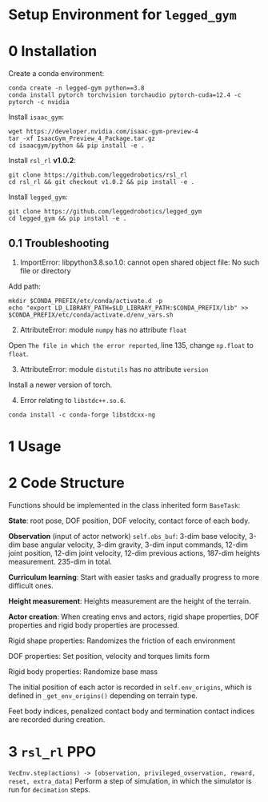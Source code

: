 Setup Environment for `legged_gym`
===

# 0 Installation

Create a conda environment:

```shell
conda create -n legged-gym python==3.8
conda install pytorch torchvision torchaudio pytorch-cuda=12.4 -c pytorch -c nvidia
```

Install `isaac_gym`:

```shell
wget https://developer.nvidia.com/isaac-gym-preview-4
tar -xf IsaacGym_Preview_4_Package.tar.gz
cd isaacgym/python && pip install -e .
```

Install `rsl_rl` **v1.0.2**:

```shell
git clone https://github.com/leggedrobotics/rsl_rl
cd rsl_rl && git checkout v1.0.2 && pip install -e .
```

Install `legged_gym`:

```shell
git clone https://github.com/leggedrobotics/legged_gym
cd legged_gym && pip install -e .
```

## 0.1 Troubleshooting

1. ImportError: libpython3.8.so.1.0: cannot open shared object file: No such file or directory

Add path:

```shell
mkdir $CONDA_PREFIX/etc/conda/activate.d -p
echo "export LD_LIBRARY_PATH=$LD_LIBRARY_PATH:$CONDA_PREFIX/lib" >> $CONDA_PREFIX/etc/conda/activate.d/env_vars.sh
```

2. AttributeError: module `numpy` has no attribute `float`

Open `The file in which the error reported`, line 135, change `np.float` to `float`.

3. AttributeError: module `distutils` has no attribute `version`

Install a newer version of torch.

4. Error relating to `libstdc++.so.6`.

```shell
conda install -c conda-forge libstdcxx-ng
```

# 1 Usage

# 2 Code Structure


Functions should be implemented in the class inherited form `BaseTask`:

**State**: root pose, DOF position, DOF velocity, contact force of each body.

**Observation** (input of actor network) `self.obs_buf`: 3-dim base velocity, 3-dim base angular velocity, 3-dim gravity, 3-dim input commands, 12-dim joint position, 12-dim joint velocity, 12-dim previous actions, 187-dim heights measurement. 235-dim in total. 

**Curriculum learning**: Start with easier tasks and gradually progress to more difficult ones.

**Height measurement**: Heights measurement are the height of the terrain.

**Actor creation**: When creating envs and actors, rigid shape properties, DOF properties and rigid body properties are processed.

Rigid shape properties: Randomizes the friction of each environment

DOF properties: Set position, velocity and torques limits form

Rigid body properties: Randomize base mass

The initial position of each actor is recorded in `self.env_origins`, which is defined in `_get_env_origins()` depending on terrain type.

Feet body indices, penalized contact body and termination contact indices are recorded during creation.

# 3 `rsl_rl` PPO

`VecEnv.step(actions) -> [observation, privileged_ovservation, reward, reset, extra_data]` Perform a step of simulation, in which the simulator is run for `decimation` steps.



